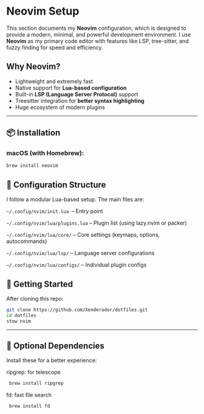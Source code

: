 # Neovim Setup

This section documents my **Neovim** configuration, which is designed to provide a modern, minimal, and powerful development environment. I use **Neovim** as my primary code editor with features like LSP, tree-sitter, and fuzzy finding for speed and efficiency.

## Why Neovim?

- Lightweight and extremely fast
- Native support for **Lua-based configuration**
- Built-in **LSP (Language Server Protocol)** support
- Treesitter integration for **better syntax highlighting**
- Huge ecosystem of modern plugins

---

## 📦 Installation

### macOS (with Homebrew):

```bash
brew install neovim
```

## 📁 Configuration Structure
I follow a modular Lua-based setup. The main files are:

`~/.config/nvim/init.lua `– Entry point

`~/.config/nvim/lua/plugins.lua` – Plugin list (using lazy.nvim or packer)

`~/.config/nvim/lua/core/` – Core settings (keymaps, options, autocommands)

`~/.config/nvim/lua/lsp/` – Language server configurations

`~/.config/nvim/lua/configs/` – Individual plugin configs


## 🚀 Getting Started
After cloning this repo:

```bash
git clone https://github.com/Xenderador/dotfiles.git
cd dotfiles
stow nvim
```
---

## 🧪 Optional Dependencies
Install these for a better experience:

ripgrep: for telescope

```bash 
 brew install ripgrep
```

fd: fast file search

```bash
 brew install fd
```
